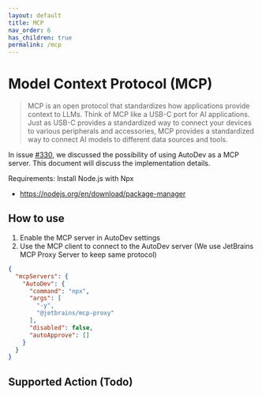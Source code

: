 ```yaml
---
layout: default
title: MCP
nav_order: 6
has_children: true
permalink: /mcp
---
```


# Model Context Protocol (MCP)

> MCP is an open protocol that standardizes how applications provide context to LLMs. Think of MCP like a USB-C port for
> AI applications. Just as USB-C provides a standardized way to connect your devices to various peripherals and
> accessories, MCP provides a standardized way to connect AI models to different data sources and tools.

In issue [#330](https://github.com/unit-mesh/auto-dev/issues/330), we discussed the possibility of using AutoDev as a
MCP server.
This document will discuss the implementation details.

Requirements: Install Node.js with Npx

- https://nodejs.org/en/download/package-manager

## How to use

1. Enable the MCP server in AutoDev settings
2. Use the MCP client to connect to the AutoDev server (We use JetBrains MCP Proxy Server to keep same protocol)

```json
{
  "mcpServers": {
    "AutoDev": {
      "command": "npx",
      "args": [
        "-y",
        "@jetbrains/mcp-proxy"
      ],
      "disabled": false,
      "autoApprove": []
    }
  }
}
```

## Supported Action (Todo)


